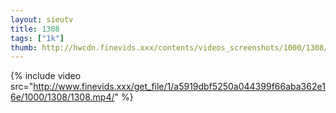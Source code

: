 ```yaml
--- 
layout: sieutv
title: 1308
tags: ["1k"]
thumb: http://hwcdn.finevids.xxx/contents/videos_screenshots/1000/1308/preview.mp4.jpg
---
```

{% include video src="http://www.finevids.xxx/get_file/1/a5919dbf5250a044399f66aba362e16e/1000/1308/1308.mp4/" %} 
